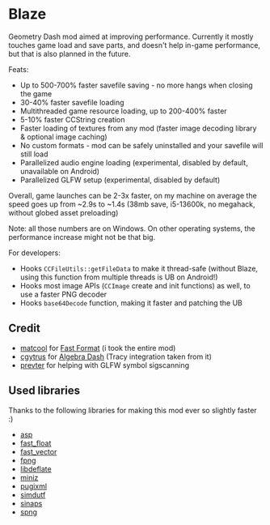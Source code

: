 # Blaze

Geometry Dash mod aimed at improving performance. Currently it mostly touches game load and save parts, and doesn't help in-game performance, but that is also planned in the future.

Feats:

* Up to 500-700% faster savefile saving - no more hangs when closing the game
* 30-40% faster savefile loading
* Multithreaded game resource loading, up to 200-400% faster
* 5-10% faster CCString creation
* Faster loading of textures from any mod (faster image decoding library & optional image caching)
* No custom formats - mod can be safely uninstalled and your savefile will still load
* Parallelized audio engine loading (experimental, disabled by default, unavailable on Android)
* Parallelized GLFW setup (experimental, disabled by default)

Overall, game launches can be 2-3x faster, on my machine on average the speed goes up from ~2.9s to ~1.4s (38mb save, i5-13600k, no megahack, without globed asset preloading)

Note: all those numbers are on Windows. On other operating systems, the performance increase might not be that big.

For developers:

* Hooks `CCFileUtils::getFileData` to make it thread-safe (without Blaze, using this function from multiple threads is UB on Android!)
* Hooks most image APIs (`CCImage` create and init functions) as well, to use a faster PNG decoder
* Hooks `base64Decode` function, making it faster and patching the UB

## Credit

* [matcool](https://github.com/matcool) for [Fast Format](https://github.com/matcool/geode-mods/blob/main/fast-format/main.cpp) (i took the entire mod)
* [cgytrus](https://github.com/cgytrus) for [Algebra Dash](https://github.com/cgytrus/AlgebraDash) (Tracy integration taken from it)
* [prevter](https://github.com/Prevter) for helping with GLFW symbol sigscanning

## Used libraries

Thanks to the following libraries for making this mod ever so slightly faster :)

* [asp](https://github.com/dankmeme01/asp2)
* [fast_float](https://github.com/fastfloat/fast_float)
* [fast_vector](https://github.com/sigerror/fast-vector)
* [fpng](https://github.com/richgel999/fpng)
* [libdeflate](https://github.com/ebiggers/libdeflate)
* [miniz](https://github.com/richgel999/miniz)
* [pugixml](https://github.com/zeux/pugixml)
* [simdutf](https://github.com/simdutf/simdutf)
* [sinaps](https://github.com/Prevter/sinaps/)
* [spng](https://github.com/randy408/libspng)
